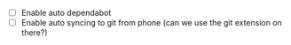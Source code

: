 - [ ] Enable auto dependabot
- [ ] Enable auto syncing to git from phone (can we use the git extension on there?)